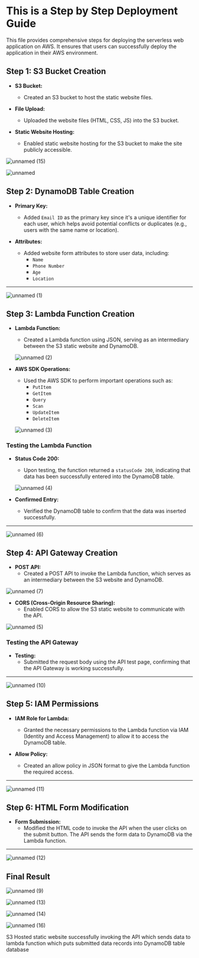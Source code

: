 # This is a Step by Step Deployment Guide

This file provides comprehensive steps for deploying the serverless web application on AWS. It ensures that users can successfully deploy the application in their AWS environment.

## Step 1: S3 Bucket Creation

- **S3 Bucket:**
  - Created an S3 bucket to host the static website files.
  
- **File Upload:**
  - Uploaded the website files (HTML, CSS, JS) into the S3 bucket.
  
- **Static Website Hosting:**
  - Enabled static website hosting for the S3 bucket to make the site publicly accessible.
 
![unnamed (15)](https://github.com/user-attachments/assets/9bbfa09c-baee-48ee-8e32-5594bb97f036)

![unnamed](https://github.com/user-attachments/assets/5aa1150d-5958-49a1-82f1-7037ac1004bb)

## Step 2: DynamoDB Table Creation

- **Primary Key:** 
  - Added `Email ID` as the primary key since it's a unique identifier for each user, which helps avoid potential conflicts or duplicates (e.g., users with the same name or location).
  
- **Attributes:** 
  - Added website form attributes to store user data, including:
    - `Name`
    - `Phone Number`
    - `Age`
    - `Location`

---

![unnamed (1)](https://github.com/user-attachments/assets/a94d0fc5-aa89-4b0a-b77c-6c9ab80bd2a0)

## Step 3: Lambda Function Creation

- **Lambda Function:**
  - Created a Lambda function using JSON, serving as an intermediary between the S3 static website and DynamoDB.

  ![unnamed (2)](https://github.com/user-attachments/assets/c7565c26-b650-4af3-a6f9-2e547fd7a955)

- **AWS SDK Operations:**
  - Used the AWS SDK to perform important operations such as:
    - `PutItem`
    - `GetItem`
    - `Query`
    - `Scan`
    - `UpdateItem`
    - `DeleteItem`

  ![unnamed (3)](https://github.com/user-attachments/assets/85f357eb-77d7-46e1-885a-00f083a96f5b)

### Testing the Lambda Function

- **Status Code 200:**
  - Upon testing, the function returned a `statusCode 200`, indicating that data has been successfully entered into the DynamoDB table.

  ![unnamed (4)](https://github.com/user-attachments/assets/66aa448a-5cae-4cba-9ae4-ec3fe216f05a)

- **Confirmed Entry:**
  - Verified the DynamoDB table to confirm that the data was inserted successfully.
---

![unnamed (6)](https://github.com/user-attachments/assets/d63cda3d-1e7a-4901-9cf2-881f4a21759d)

## Step 4: API Gateway Creation

- **POST API:**
  - Created a POST API to invoke the Lambda function, which serves as an intermediary between the S3 website and DynamoDB.

![unnamed (7)](https://github.com/user-attachments/assets/26679e12-1b78-4f6c-8aa8-dce6f9751529)

- **CORS (Cross-Origin Resource Sharing):**
  - Enabled CORS to allow the S3 static website to communicate with the API.

![unnamed (5)](https://github.com/user-attachments/assets/8dba0cec-d2f5-44d8-860d-21b6af9eee2a)

### Testing the API Gateway

- **Testing:** 
  - Submitted the request body using the API test page, confirming that the API Gateway is working successfully.

---

![unnamed (10)](https://github.com/user-attachments/assets/52d4330e-346d-4d4c-87b7-13fed9876864)

## Step 5: IAM Permissions

- **IAM Role for Lambda:**
  - Granted the necessary permissions to the Lambda function via IAM (Identity and Access Management) to allow it to access the DynamoDB table.
  
- **Allow Policy:**
  - Created an allow policy in JSON format to give the Lambda function the required access.

---

![unnamed (11)](https://github.com/user-attachments/assets/ddd5ee86-2880-4ee0-98c8-63aeb557a648)

## Step 6: HTML Form Modification

- **Form Submission:**
  - Modified the HTML code to invoke the API when the user clicks on the submit button. The API sends the form data to DynamoDB via the Lambda function.

---

![unnamed (12)](https://github.com/user-attachments/assets/cb0c29c0-fa5e-4c7c-a721-95e0040101fe)

## Final Result

![unnamed (9)](https://github.com/user-attachments/assets/f5dc44f2-ac6c-4690-8e4e-bb2a11f77dac)

![unnamed (13)](https://github.com/user-attachments/assets/6c1c7edf-5676-4a2f-90e7-dfcb2f15fc62)

![unnamed (14)](https://github.com/user-attachments/assets/4df07101-c386-4124-9322-37dd99713ca8)

![unnamed (16)](https://github.com/user-attachments/assets/20a20acb-b65a-4422-9b10-98f62c40f013)

S3 Hosted static website successfully invoking the API which sends data to lambda function which puts submitted data records into DynamoDB table database
